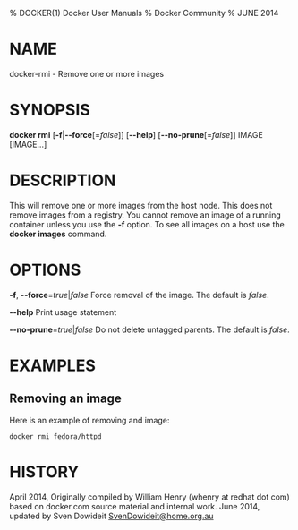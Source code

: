 % DOCKER(1) Docker User Manuals
% Docker Community
% JUNE 2014
# NAME
docker-rmi - Remove one or more images

# SYNOPSIS
**docker rmi**
[**-f**|**--force**[=*false*]]
[**--help**]
[**--no-prune**[=*false*]]
IMAGE [IMAGE...]

# DESCRIPTION

This will remove one or more images from the host node. This does not
remove images from a registry. You cannot remove an image of a running
container unless you use the **-f** option. To see all images on a host
use the **docker images** command.

# OPTIONS
**-f**, **--force**=*true*|*false*
   Force removal of the image. The default is *false*.

**--help**
  Print usage statement

**--no-prune**=*true*|*false*
   Do not delete untagged parents. The default is *false*.

# EXAMPLES

## Removing an image

Here is an example of removing and image:

    docker rmi fedora/httpd

# HISTORY
April 2014, Originally compiled by William Henry (whenry at redhat dot com)
based on docker.com source material and internal work.
June 2014, updated by Sven Dowideit <SvenDowideit@home.org.au>
